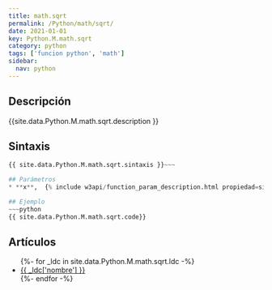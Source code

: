 ```yaml
---
title: math.sqrt
permalink: /Python/math/sqrt/
date: 2021-01-01
key: Python.M.math.sqrt
category: python
tags: ['funcion python', 'math']
sidebar: 
  nav: python
---
```


## Descripción
{{site.data.Python.M.math.sqrt.description }}

## Sintaxis
~~~python
{{ site.data.Python.M.math.sqrt.sintaxis }}~~~

## Parámetros
* **x**,  {% include w3api/function_param_description.html propiedad=site.data.Python.M.math.sqrt valor="x" %}

## Ejemplo
~~~python
{{ site.data.Python.M.math.sqrt.code}}
~~~

## Artículos
<ul>
{%- for _ldc in site.data.Python.M.math.sqrt.ldc -%}
   <li>
       <a href="{{_ldc['url'] }}">{{ _ldc['nombre'] }}</a>
   </li>
{%- endfor -%}
</ul>
